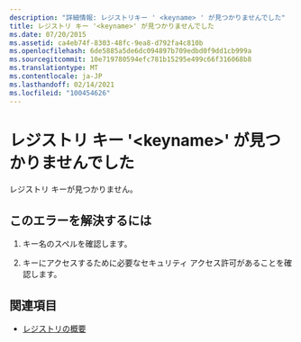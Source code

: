 ```yaml
---
description: "詳細情報: レジストリキー ' <keyname> ' が見つかりませんでした"
title: レジストリ キー '<keyname>' が見つかりませんでした
ms.date: 07/20/2015
ms.assetid: ca4eb74f-8303-48fc-9ea8-d792fa4c810b
ms.openlocfilehash: 6de5885a5de6dc094897b709edbd0f9dd1cb999a
ms.sourcegitcommit: 10e719780594efc781b15295e499c66f316068b8
ms.translationtype: MT
ms.contentlocale: ja-JP
ms.lasthandoff: 02/14/2021
ms.locfileid: "100454626"
---
```

# <a name="registry-key-keyname-could-not-be-found"></a>レジストリ キー '\<keyname>' が見つかりませんでした

レジストリ キーが見つかりません。  
  
## <a name="to-correct-this-error"></a>このエラーを解決するには  
  
1. キー名のスペルを確認します。  
  
2. キーにアクセスするために必要なセキュリティ アクセス許可があることを確認します。  
  
## <a name="see-also"></a>関連項目

- [レジストリの概要](../language-reference/keywords/registry-summary.md)
